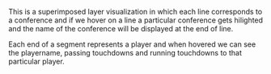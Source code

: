 This is a superimposed layer visualization in which each line corresponds to a conference and if we hover on a line a particular conference gets hilighted and the name of the conference will be displayed at the end of line.

Each end of a segment represents a player and when hovered we can see the playername, passing touchdowns and running touchdowns to that particular player.